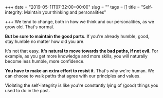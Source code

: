 +++
date = "2019-05-11T07:32:00+00:00"
slug = ""
tags = []
title = "Self-integrity: Maintain your thinking and personalities"

+++
We tend to change, both in how we think and our personalities, as we grow old. That's normal.

**But be sure to maintain the good parts.** If you're already humble, good, stay humble no matter how old you are.

It's not that easy. **It's natural to move towards the bad paths, if not evil**. For example, as you get more knowledge and more skills, you will naturally become less humble, more confidence.

**You have to make an extra effort to resist it.** That's why we're human. We can choose to walk paths that agree with our principles and values.

Violating the self-integrity is like you're constantly lying of (good) things you used to do in the past.